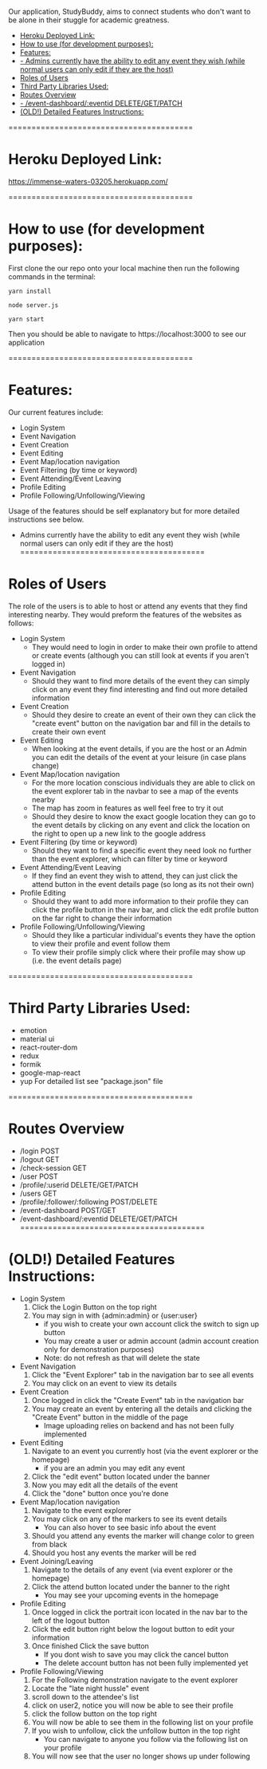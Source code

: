 Our application, StudyBuddy, aims to connect students who don't want to be alone in their stuggle for academic greatness.

- [Heroku Deployed Link:](#heroku-deployed-link)
- [How to use (for development purposes):](#how-to-use-for-development-purposes)
- [Features:](#features)
- [- Admins currently have the ability to edit any event they wish (while normal users can only edit if they are the host)](#--admins-currently-have-the-ability-to-edit-any-event-they-wish-while-normal-users-can-only-edit-if-they-are-the-host)
- [Roles of Users](#roles-of-users)
- [Third Party Libraries Used:](#third-party-libraries-used)
- [Routes Overview](#routes-overview)
- [- /event-dashboard/:eventid DELETE/GET/PATCH](#--event-dashboardeventid-deletegetpatch)
- [(OLD!) Detailed Features Instructions:](#old-detailed-features-instructions)

========================================

# Heroku Deployed Link: 
https://immense-waters-03205.herokuapp.com/

========================================
# How to use (for development purposes):
First clone the our repo onto your local machine
then run the following commands in the terminal:

    yarn install

    node server.js

    yarn start

Then you should be able to navigate to https://localhost:3000 to see our application

========================================

# Features:
Our current features include:
- Login System
- Event Navigation
- Event Creation
- Event Editing
- Event Map/location navigation
- Event Filtering (by time or keyword)
- Event Attending/Event Leaving
- Profile Editing
- Profile Following/Unfollowing/Viewing

Usage of the features should be self explanatory but for more detailed instructions
see below.

- Admins currently have the ability to edit any event they wish (while normal users can only edit if they are the host)
========================================

# Roles of Users
The role of the users is to able to host or attend any events that they find interesting nearby. They would preform the features of the websites as follows:

- Login System
  - They would need to login in order to make their own profile to attend or create events (although you can still look at events if you aren't logged in)
- Event Navigation
  - Should they want to find more details of the event they can simply click on any event they find interesting and find out more detailed information
- Event Creation
  - Should they desire to create an event of their own they can click the "create event" button on the navigation bar and fill in the details to create their own event
- Event Editing
  - When looking at the event details, if you are the host or an Admin you can edit the details of the event at your leisure (in case plans change)
- Event Map/location navigation
  - For the more location conscious individuals they are able to click on the event explorer tab in the navbar to see a map of the events nearby
  - The map has zoom in features as well feel free to try it out
  - Should they desire to know the exact google location they can go to the event details by clicking on any event and click the location on the right to open up a new link to the google address
- Event Filtering (by time or keyword)
  - Should they want to find a specific event they need look no further than the event explorer, which can filter by time or keyword
- Event Attending/Event Leaving
  - If they find an event they wish to attend, they can just click the attend button in the event details page (so long as its not their own)
- Profile Editing
  - Should they want to add more information to their profile they can click the profile button in the nav bar, and click the edit profile button on the far right to change their information
- Profile Following/Unfollowing/Viewing
  - Should they like a particular individual's events they have the option to view their profile and event follow them
  - To view their profile simply click where their profile may show up (i.e. the event details page)

========================================

# Third Party Libraries Used:
- emotion
- material ui
- react-router-dom
- redux
- formik
- google-map-react
- yup
For detailed list see "package.json" file

========================================
# Routes Overview
- /login POST
- /logout GET
- /check-session GET
- /user POST
- /profile/:userid DELETE/GET/PATCH
- /users GET
- /profile/:follower/:following POST/DELETE
- /event-dashboard POST/GET
- /event-dashboard/:eventid DELETE/GET/PATCH
========================================

# (OLD!) Detailed Features Instructions:
- Login System
    1. Click the Login Button on the top right
    2. You may sign in with {admin:admin} or {user:user}
        - if you wish to create your own account click the switch to sign up button
        - You may create a user or admin account (admin account creation only for demonstration purposes)
        - Note: do not refresh as that will delete the state
- Event Navigation
    1. Click the "Event Explorer" tab in the navigation bar to see all events
    2. You may click on an event to view its details
- Event Creation
    1. Once logged in click the "Create Event" tab in the navigation bar
    2. You may create an event by entering all the details and clicking the "Create Event" button 
    in the middle of the page
        - Image uploading relies on backend and has not been fully implemented
- Event Editing
    1. Navigate to an event you currently host (via the event explorer or the homepage)
        - if you are an admin you may edit any event
    2. Click the "edit event" button located under the banner
    3. Now you may edit all the details of the event
    4. Click the "done" button once you're done
- Event Map/location navigation
    1. Navigate to the event explorer
    2. You may click on any of the markers to see its event details
        - You can also hover to see basic info about the event
    3. Should you attend any events the marker will change color to green from black
    4. Should you host any events the marker will be red
- Event Joining/Leaving
    1. Navigate to the details of any event (via event explorer or the homepage)
    2. Click the attend button located under the banner to the right
        - You may see your upcoming events in the homepage
- Profile Editing
    1. Once logged in click the portrait icon located in the nav bar to the left of the logout button
    2. Click the edit button right below the logout button to edit your information
    3. Once finished Click the save button
        - If you dont wish to save you may click the cancel button
        - The delete account button has not been fully implemented yet
- Profile Following/Viewing
    1. For the Following demonstration navigate to the event explorer
    2. Locate the "late night hussle" event
    3. scroll down to the attendee's list
    4. click on user2, notice you will now be able to see their profile
    5. click the follow button on the top right
    6. You will now be able to see them in the following list on your profile
    7. If you wish to unfollow, click the unfollow button in the top right
        - You can navigate to anyone you follow via the following list on your profile
    8. You will now see that the user no longer shows up under following
